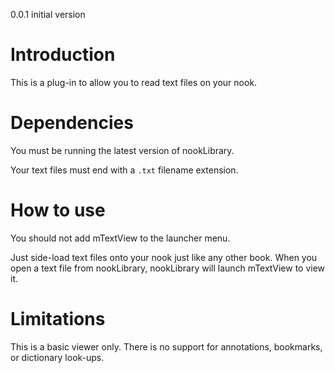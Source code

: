 0.0.1 initial version

# Introduction #

This is a plug-in to allow you to read text files on your nook.

# Dependencies #

You must be running the latest version of nookLibrary.

Your text files must end with a `.txt` filename extension.

# How to use #

You should not add mTextView to the launcher menu.

Just side-load text files onto your nook just like any other book.  When you open a text file from nookLibrary, nookLibrary will launch mTextView to view it.

# Limitations #

This is a basic viewer only.  There is no support for annotations, bookmarks, or dictionary look-ups.